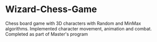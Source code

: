 # Wizard-Chess-Game

Chess board game with 3D characters with Random and MinMax algorithms. Implemented character movement, animation and combat. Completed as part of Master's program
